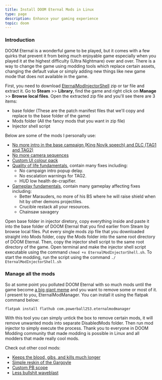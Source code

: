 ```yaml
---
title: Install DOOM Eternal Mods in Linux
type: page
description: Enhance your gaming experience
topic: doom
---
```


### Introduction
DOOM Eternal is a wonderful game to be played, but it comes with a few quirks that prevent it from being much enjoyable game especially when you played it at the highest difficulty (Ultra Nightmare) over and over. There is a way to change the game using modding tools which replace certain assets, changing the default value or simply adding new things like new game mode that does not available in the game.

First, you need to download [EternalModInjectorShell](https://github.com/leveste/EternalBasher/releases/tag/v6.66-rev2.9) zip or tar file and extract it. Go to **Steam** >> **Library**, find the game and right click on **Manage** >> **Browse local files**. Open the extracted zip file and you'll see there are 3 items:
- base folder (These are the patch manifest files that we'll copy and replace to the base folder of the game)
- Mods folder (All the fancy mods that you want in zip file)
- Injector shell script

Below are some of the mods I personally use:
- [No more intro in the base campaign (King Novik speech) and DLC (TAG1 and TAG2)](https://www.nexusmods.com/doometernal/mods/97?tab=files&file_id=4523)
- [No more camera sequences](https://www.nexusmods.com/doometernal/mods/97?tab=files&file_id=4526)
- [Custom UI colour pack](https://www.nexusmods.com/doometernal/mods/138?tab=files)
- [Quality of life fundamentals](https://www.nexusmods.com/doometernal/mods/752?tab=files&file_id=5488), contain many fixes including:
     - No campaign intro popup delay.
     - No escalation warnings for TAG2.
     - HUD low health de-crapifier.
- [Gameplay fundamentals](https://www.nexusmods.com/doometernal/mods/752?tab=files&file_id=5502), contain many gameplay affecting fixes including:
     - Better Marauders, no more of his BS where he will raise shield when hit by other demons projectiles.
     - Crucible restack all your resources.
     - Chainsaw savagery

Open base folder in injector diretory, copy everything inside and paste it into the base folder of DOOM Eternal that you find earlier from Steam by browse local files. Put every single mods zip file that you downloaded straight into Mods folder, copy the Mods folder into the same root directory of DOOM Eternal. Then, copy the injector shell script to the same root directory of the game. Open terminal and make the injector shell script executable using the command `chmod +x EternalModInjectorShell.sh`. To start the modding, run the script using the command `./ EternalModInjectorShell.sh`

### Manage all the mods
So at some point you polluted DOOM Eternal with so much mods until the game become [a big giant meme](https://www.youtube.com/watch?v=jqNN1bDlTcM) and you want to remove some or most of it. I present to you, EternalModManager. You can install it using the flatpak command below:

```{sh}
flatpak install flathub com.powerball253.eternalmodmanager
```

With this tool you can simply untick the box to remove certain mods, it will remove unwanted mods into separate DisabledMods folder. Then run mod injector to simply execute the process. Thank you to everyone in DOOM Modding community that made modding is possible in Linux and all modders that made really cool mods.

Check out other cool mods:
- [Keeps the blood, gibs, and kills much longer](https://www.nexusmods.com/doometernal/mods/1)
- [Simple reskin of the Gargoyle](https://www.nexusmods.com/doometernal/mods/354)
- [Custom PB scope](https://www.nexusmods.com/doometernal/mods/205)
- [Less bullshit waveblast](https://www.nexusmods.com/doometernal/mods/142)
